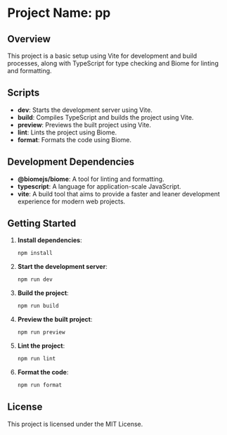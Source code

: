 # Project Name: pp

## Overview
This project is a basic setup using Vite for development and build processes, along with TypeScript for type checking and Biome for linting and formatting.

## Scripts
- **dev**: Starts the development server using Vite.
- **build**: Compiles TypeScript and builds the project using Vite.
- **preview**: Previews the built project using Vite.
- **lint**: Lints the project using Biome.
- **format**: Formats the code using Biome.

## Development Dependencies
- **@biomejs/biome**: A tool for linting and formatting.
- **typescript**: A language for application-scale JavaScript.
- **vite**: A build tool that aims to provide a faster and leaner development experience for modern web projects.

## Getting Started
1. **Install dependencies**:
   ```sh
   npm install
   ```

2. **Start the development server**:
   ```sh
   npm run dev
   ```

3. **Build the project**:
   ```sh
   npm run build
   ```

4. **Preview the built project**:
   ```sh
   npm run preview
   ```

5. **Lint the project**:
   ```sh
   npm run lint
   ```

6. **Format the code**:
   ```sh
   npm run format
   ```

## License
This project is licensed under the MIT License.
